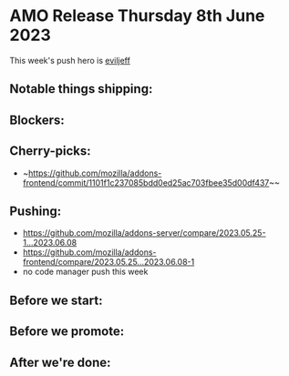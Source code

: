 # AMO Release Thursday 8th June 2023

This week's push hero is [eviljeff](https://github.com/eviljeff)

## Notable things shipping:

## Blockers:

## Cherry-picks:
- ~https://github.com/mozilla/addons-frontend/commit/1101f1c237085bdd0ed25ac703fbee35d00df437~~

## Pushing:

- https://github.com/mozilla/addons-server/compare/2023.05.25-1...2023.06.08
- https://github.com/mozilla/addons-frontend/compare/2023.05.25...2023.06.08-1
- no code manager push this week

## Before we start:


## Before we promote:

## After we're done:

